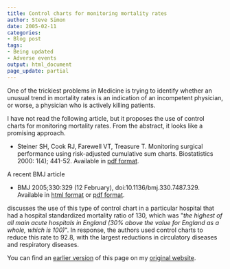 ```yaml
---
title: Control charts for monitoring mortality rates
author: Steve Simon
date: 2005-02-11
categories:
- Blog post
tags:
- Being updated
- Adverse events
output: html_document
page_update: partial
---
```


One of the trickiest problems in Medicine is trying to identify whether an unusual trend in mortality rates is an indication of an incompetent physician, or worse, a physician who is actively killing patients.

<!---More--->

I have not read the following article, but it proposes the use of control charts for monitoring mortality rates. From the abstract, it looks like a promising approach.

- Steiner SH, Cook RJ, Farewell VT, Treasure T. Monitoring surgical performance using risk-adjusted cumulative sum charts. Biostatistics 2000: 1(4); 441-52. Available in [pdf format][ste1].

A recent BMJ article

- BMJ 2005;330:329 (12 February), doi:10.1136/bmj.330.7487.329. Available in [html format][jar1] or [pdf format][jar2].

discusses the use of this type of control chart in a particular hospital that had a hospital standardized mortality ratio of 130, which was "*the highest of all main acute hospitals in England (30% above the value for England as a whole, which is 100)*". In response, the authors used control charts to reduce this rate to 92.8, with the largest reductions in circulatory diseases and respiratory diseases.

You can find an [earlier version][sim1] of this page on my [original website][sim2].


[sim1]: http://www.pmean.com/05/ControlCharts.html
[sim2]: http://www.pmean.com/original_site.html

[jar1]: https://www.ncbi.nlm.nih.gov/pmc/articles/PMC548722/
[jar2]: https://www.ncbi.nlm.nih.gov/pmc/articles/PMC548722/pdf/bmj33000329.pdf
[ste1]: https://academic.oup.com/biostatistics/article-pdf/1/4/441/654864/010441.pdf
